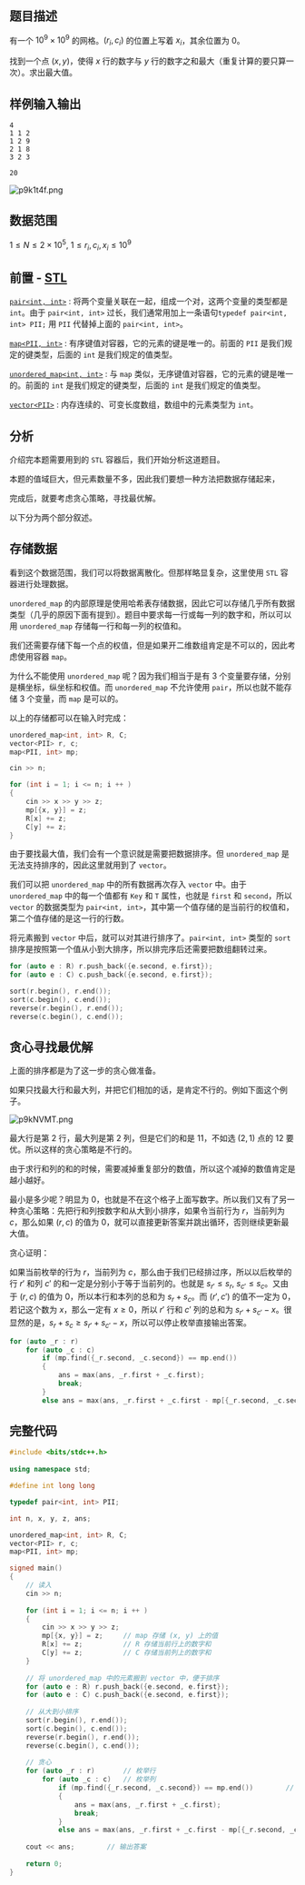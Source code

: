 ## 题目描述

有一个 $10^9 \times 10^9$ 的网格。$(r_i, c_i)$ 的位置上写着 $x_i$，其余位置为 $0$。

找到一个点 $(x, y)$，使得 $x$ 行的数字与 $y$ 行的数字之和最大（重复计算的要只算一次）。求出最大值。

## 样例输入输出

```input1
4
1 1 2
1 2 9
2 1 8
3 2 3
```

```output1
20
```

![p9k1t4f.png](https://s1.ax1x.com/2023/04/20/p9k1t4f.png)

## 数据范围

$1 \le N \le 2 \times 10^5,\ 1 \le r_i,c_i,x_i \le 10^9$

## 前置 - [STL](https://oi-wiki.org/lang/csl/container/)

[`pair<int, int>`](https://oi-wiki.org/lang/csl/pair/) : 将两个变量关联在一起，组成一个对，这两个变量的类型都是 `int`。由于 `pair<int, int>` 过长，我们通常用加上一条语句`typedef pair<int, int> PII;` 用 `PII` 代替掉上面的 `pair<int, int>`。

[`map<PII, int>`](https://oi-wiki.org/lang/csl/associative-container/#map) : 有序键值对容器，它的元素的键是唯一的。前面的 `PII` 是我们规定的键类型，后面的 `int` 是我们规定的值类型。

[`unordered_map<int, int>`](https://oi-wiki.org/lang/csl/unordered-container/) : 与 `map` 类似，无序键值对容器，它的元素的键是唯一的。前面的 `int` 是我们规定的键类型，后面的 `int` 是我们规定的值类型。

[`vector<PII>`](https://oi-wiki.org/lang/csl/sequence-container/#vector) : ​内存连续的、可变长度数组，数组中的元素类型为 `int`。

## 分析

介绍完本题需要用到的 `STL` 容器后，我们开始分析这道题目。

本题的值域巨大，但元素数量不多，因此我们要想一种方法把数据存储起来，

完成后，就要考虑贪心策略，寻找最优解。

以下分为两个部分叙述。

## 存储数据

看到这个数据范围，我们可以将数据离散化。但那样略显复杂，这里使用 `STL` 容器进行处理数据。

`unordered_map` 的内部原理是使用哈希表存储数据，因此它可以存储几乎所有数据类型（几乎的原因下面有提到）。题目中要求每一行或每一列的数字和，所以可以用 `unordered_map` 存储每一行和每一列的权值和。

我们还需要存储下每一个点的权值，但是如果开二维数组肯定是不可以的，因此考虑使用容器 `map`。

为什么不能使用 `unordered_map` 呢？因为我们相当于是有 $3$ 个变量要存储，分别是横坐标，纵坐标和权值。而 `unordered_map` 不允许使用 `pair`，所以也就不能存储 $3$ 个变量，而 `map` 是可以的。

以上的存储都可以在输入时完成：

```cpp
unordered_map<int, int> R, C;
vector<PII> r, c; 
map<PII, int> mp;

cin >> n;

for (int i = 1; i <= n; i ++ )
{
	cin >> x >> y >> z;
	mp[{x, y}] = z;
	R[x] += z;
	C[y] += z;
}
```

由于要找最大值，我们会有一个意识就是需要把数据排序。但 `unordered_map` 是无法支持排序的，因此这里就用到了 `vector`。

我们可以把 `unordered_map` 中的所有数据再次存入 `vector` 中。由于 `unordered_map` 中的每一个值都有 `Key` 和 `T` 属性，也就是 `first` 和 `second`，所以 `vector` 的数据类型为 `pair<int, int>`，其中第一个值存储的是当前行的权值和，第二个值存储的是这一行的行数。

将元素搬到 `vector` 中后，就可以对其进行排序了。`pair<int, int>` 类型的 `sort` 排序是按照第一个值从小到大排序，所以排完序后还需要把数组翻转过来。

```cpp
for (auto e : R) r.push_back({e.second, e.first});
for (auto e : C) c.push_back({e.second, e.first});

sort(r.begin(), r.end());
sort(c.begin(), c.end());
reverse(r.begin(), r.end());
reverse(c.begin(), c.end());
```

## 贪心寻找最优解

上面的排序都是为了这一步的贪心做准备。

如果只找最大行和最大列，并把它们相加的话，是肯定不行的。例如下面这个例子。

![p9kNVMT.png](https://s1.ax1x.com/2023/04/20/p9kNVMT.png)

最大行是第 $2$ 行，最大列是第 $2$ 列，但是它们的和是 $11$，不如选 $(2, 1)$ 点的 $12$ 要优。所以这样的贪心策略是不行的。

由于求行和列的和的时候，需要减掉重复部分的数值，所以这个减掉的数值肯定是越小越好。

最小是多少呢？明显为 $0$，也就是不在这个格子上面写数字。所以我们又有了另一种贪心策略：先把行和列按数字和从大到小排序，如果令当前行为 $r$，当前列为 $c$，那么如果 $(r, c)$ 的值为 $0$，就可以直接更新答案并跳出循环，否则继续更新最大值。

贪心证明：

如果当前枚举的行为 $r$，当前列为 $c$，那么由于我们已经排过序，所以以后枚举的行 $r'$ 和列 $c'$ 的和一定是分别小于等于当前列的。也就是 $s_{r'} \le  s_r,\ s_{c'} \le s_c$。又由于 $(r, c)$ 的值为 $0$，所以本行和本列的总和为 $s_r + s_c$。而 $(r', c')$ 的值不一定为 $0$，若记这个数为 $x$，那么一定有 $x \ge 0$，所以 $r'$ 行和 $c'$ 列的总和为 $s_{r'} + s_{c'} - x$。很显然的是，$s_r + s_c \ge s_{r'} + s_{c'} - x$，所以可以停止枚举直接输出答案。

```cpp
for (auto _r : r)
	for (auto _c : c)
		if (mp.find({_r.second, _c.second}) == mp.end())
		{
			ans = max(ans, _r.first + _c.first);
			break;
		}
		else ans = max(ans, _r.first + _c.first - mp[{_r.second, _c.second}]);
```

## 完整代码

```cpp
#include <bits/stdc++.h>
 
using namespace std;

#define int long long

typedef pair<int, int> PII;

int n, x, y, z, ans;

unordered_map<int, int> R, C;
vector<PII> r, c; 
map<PII, int> mp;

signed main()
{
	// 读入 
	cin >> n;
	
	for (int i = 1; i <= n; i ++ )
	{
		cin >> x >> y >> z;	
		mp[{x, y}] = z;		// map 存储 (x, y) 上的值 
		R[x] += z;			// R 存储当前行上的数字和 
		C[y] += z;			// C 存储当前列上的数字和 
	}
	
	// 将 unordered_map 中的元素搬到 vector 中，便于排序 
	for (auto e : R) r.push_back({e.second, e.first});
	for (auto e : C) c.push_back({e.second, e.first});
	
	// 从大到小排序 
	sort(r.begin(), r.end());
	sort(c.begin(), c.end());
	reverse(r.begin(), r.end());
	reverse(c.begin(), c.end());
	
	// 贪心 
	for (auto _r : r)		// 枚举行 
		for (auto _c : c)	// 枚举列 
			if (mp.find({_r.second, _c.second}) == mp.end())		// 如果 (_r, _c) 的值为 0，更新答案后直接跳出循环 
			{
				ans = max(ans, _r.first + _c.first);
				break;
			}
			else ans = max(ans, _r.first + _c.first - mp[{_r.second, _c.second}]);		// 否则更新答案 
	 
	cout << ans;		// 输出答案 
	
	return 0;
}
```
